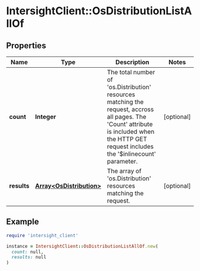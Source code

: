 # IntersightClient::OsDistributionListAllOf

## Properties

| Name | Type | Description | Notes |
| ---- | ---- | ----------- | ----- |
| **count** | **Integer** | The total number of &#39;os.Distribution&#39; resources matching the request, accross all pages. The &#39;Count&#39; attribute is included when the HTTP GET request includes the &#39;$inlinecount&#39; parameter. | [optional] |
| **results** | [**Array&lt;OsDistribution&gt;**](OsDistribution.md) | The array of &#39;os.Distribution&#39; resources matching the request. | [optional] |

## Example

```ruby
require 'intersight_client'

instance = IntersightClient::OsDistributionListAllOf.new(
  count: null,
  results: null
)
```

